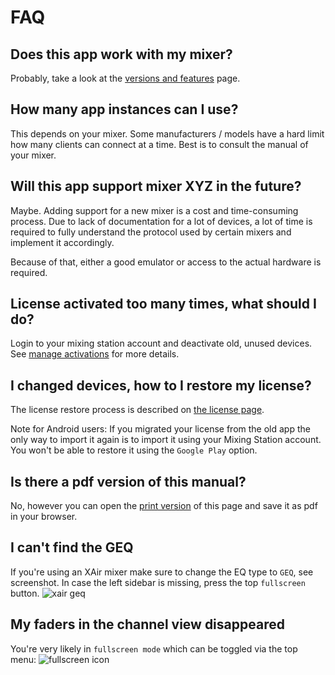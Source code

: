 # FAQ

## Does this app work with my mixer?

Probably, take a look at the [versions and features](feature-list.md) page.

## How many app instances can I use?

This depends on your mixer. Some manufacturers / models have a hard limit how many clients
can connect at a time. Best is to consult the manual of your mixer.

## Will this app support mixer XYZ in the future?

Maybe. Adding support for a new mixer is a cost and time-consuming process. Due to lack of documentation for a lot
of devices, a lot of time is required to fully understand the protocol used by certain mixers and implement it accordingly.

Because of that, either a good emulator or access to the actual hardware is required.

## License activated too many times, what should I do?

Login to your mixing station account and deactivate old, unused devices.
See [manage activations](license/overview.md#manage-activations) for more details.

## I changed devices, how to I restore my license?

The license restore process is described on [the license page](license/overview.md).

Note for Android users: If you migrated your license from the old app the only way to import it again is to import it using your Mixing Station account. You won't be able to restore it using the `Google Play` option.

## Is there a pdf version of this manual?

No, however you can open the [print version](../print_page/) of this page and
save it as pdf in your browser.

## I can't find the GEQ

If you're using an XAir mixer make sure to change the EQ type to `GEQ`, see screenshot.
In case the left sidebar is missing, press the top `fullscreen` button.
![xair geq](img/faq/xair-geq.png)

## My faders in the channel view disappeared

You're very likely in `fullscreen mode` which can be toggled via the top menu:
![fullscreen icon](img/faq/fullscreen-mode.png)
